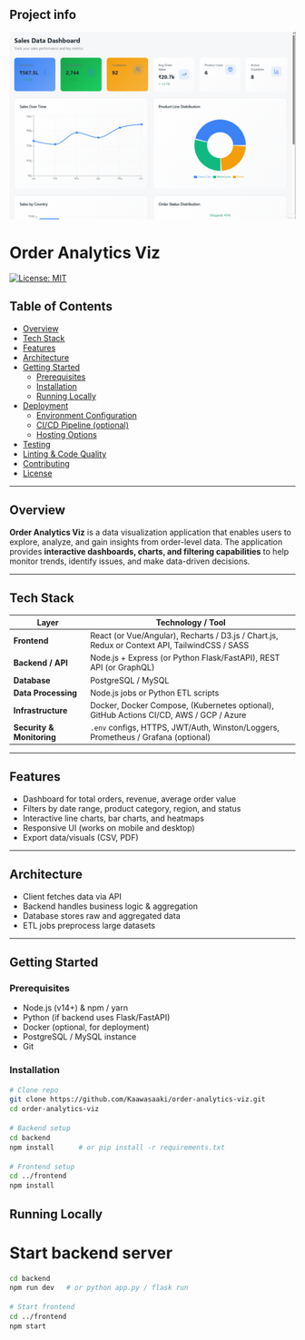 
## Project info

![Live Demo of App](https://github.com/Kaawasaaki/order-analytics-viz/blob/main/sales_dashboard.gif)

# Order Analytics Viz

[![License: MIT](https://img.shields.io/badge/License-MIT-yellow.svg)](LICENSE)

##  Table of Contents
- [Overview](#overview)  
- [Tech Stack](#tech-stack)  
- [Features](#features)  
- [Architecture](#architecture)  
- [Getting Started](#getting-started)  
  - [Prerequisites](#prerequisites)  
  - [Installation](#installation)  
  - [Running Locally](#running-locally)  
- [Deployment](#deployment)  
  - [Environment Configuration](#environment-configuration)  
  - [CI/CD Pipeline (optional)](#cicd-pipeline-optional)  
  - [Hosting Options](#hosting-options)  
- [Testing](#testing)  
- [Linting & Code Quality](#linting--code-quality)  
- [Contributing](#contributing)  
- [License](#license)  

---

##  Overview
**Order Analytics Viz** is a data visualization application that enables users to explore, analyze, and gain insights from order-level data. The application provides **interactive dashboards, charts, and filtering capabilities** to help monitor trends, identify issues, and make data-driven decisions.

---

##  Tech Stack

| Layer | Technology / Tool |
|---|---|
| **Frontend** | React (or Vue/Angular), Recharts / D3.js / Chart.js, Redux or Context API, TailwindCSS / SASS |
| **Backend / API** | Node.js + Express (or Python Flask/FastAPI), REST API (or GraphQL) |
| **Database** | PostgreSQL / MySQL |
| **Data Processing** | Node.js jobs or Python ETL scripts |
| **Infrastructure** | Docker, Docker Compose, (Kubernetes optional), GitHub Actions CI/CD, AWS / GCP / Azure |
| **Security & Monitoring** | `.env` configs, HTTPS, JWT/Auth, Winston/Loggers, Prometheus / Grafana (optional) |

---

##  Features
-  Dashboard for total orders, revenue, average order value  
- Filters by date range, product category, region, and status  
- Interactive line charts, bar charts, and heatmaps  
-  Responsive UI (works on mobile and desktop)  
-  Export data/visuals (CSV, PDF)  

---

##  Architecture

- Client fetches data via API  
- Backend handles business logic & aggregation  
- Database stores raw and aggregated data  
- ETL jobs preprocess large datasets  

---

##  Getting Started

###  Prerequisites
- Node.js (v14+) & npm / yarn  
- Python (if backend uses Flask/FastAPI)  
- Docker (optional, for deployment)  
- PostgreSQL / MySQL instance  
- Git  

### Installation
```bash
# Clone repo
git clone https://github.com/Kaawasaaki/order-analytics-viz.git
cd order-analytics-viz

# Backend setup
cd backend
npm install      # or pip install -r requirements.txt

# Frontend setup
cd ../frontend
npm install
```

## Running Locally
# Start backend server
```bash
cd backend
npm run dev   # or python app.py / flask run

# Start frontend
cd ../frontend
npm start

```




